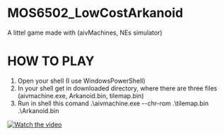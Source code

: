 # MOS6502_LowCostArkanoid
A littel game made with (aivMachines, NEs simulator)
# HOW TO PLAY
1. Open your shell (I use WindowsPowerShell)
2. In your shell get in downloaded directory, where there are three files (aivmachine.exe, Arkanoid.bin, tilemap.bin)
3. Run in shell this comand      .\aivmachine.exe --chr-rom .\tilemap.bin .\Arkanoid.bin

[![Watch the video](https://i.imgur.com/vKb2F1B.png)]("https://www.linkedin.com/embed/feed/update/urn:li:ugcPost:6466681534454722560")


